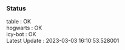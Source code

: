 ### Status


table : OK  
hogwarts : OK  
icy-bot : OK  
Latest Update : 2023-03-03 16:10:53.528001
